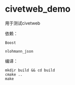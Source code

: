 # civetweb_demo

用于测试civetweb

依赖：

`Boost`

`nlohmann_json`

编译：
```shell
mkdir build && cd build
cmake ..
make
```